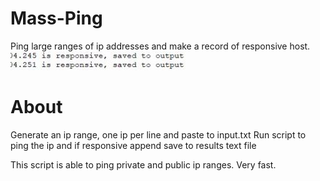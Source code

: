 # Mass-Ping
Ping large ranges of ip addresses and make a record of responsive host. 
![screenshot](https://github.com/noarche/Mass-Ping/blob/main/20230925_154710.jpg?raw=true)
# About

Generate an ip range, one ip per line and paste to input.txt
Run script to ping the ip and if responsive append save to results text file

This script is able to ping private and public ip ranges.
Very fast.
